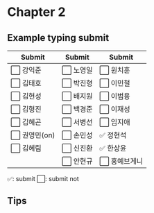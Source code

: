 # Chapter 2

## Example typing submit

|Submit|Submit|Submit|
| ----- | ----- | ----- |
|⬜️ 강익준     |⬜️ 노영일 |⬜️ 원치훈     |
|⬜️ 김태호     |⬜️ 박진형 |⬜️ 이민철     |
|⬜️ 김현성     |⬜️ 배지원 |⬜️ 이범용     |
|⬜️ 김형진     |⬜️ 백경준 |⬜️ 이재성     |
|⬜️ 김혜곤     |⬜️ 서병선 |⬜️ 임지애     |
|⬜️ 권영민(on) |⬜️ 손민성 |✅ 정현석     |
|⬜️ 김혜림     |⬜️ 신진환 |✅ 한상윤     |
|             |⬜️ 안현규 |⬜️ 홍예브게니  |


✅: submit
⬜️: submit not

## Tips


